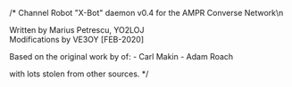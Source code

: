 /*
Channel Robot "X-Bot" daemon v0.4 for the AMPR Converse Network\n

Written by Marius Petrescu, YO2LOJ<br>
Modifications by VE3OY [FEB-2020]

Based on the original work by of:
      - Carl Makin
      - Adam Roach

with lots stolen from other sources.
*/
